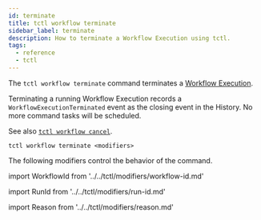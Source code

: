 ```yaml
---
id: terminate
title: tctl workflow terminate
sidebar_label: terminate
description: How to terminate a Workflow Execution using tctl.
tags:
  - reference
  - tctl
---
```


The `tctl workflow terminate` command terminates a [Workflow Execution](/concepts/what-is-a-workflow-execution).

Terminating a running Workflow Execution records a `WorkflowExecutionTerminated` event as the closing event in the History.
No more command tasks will be scheduled.

See also [`tctl workflow cancel`](/tctl/workflow/cancel).

`tctl workflow terminate <modifiers>`

The following modifiers control the behavior of the command.

<!--WorkflowId-->

import WorkflowId from '../../tctl/modifiers/workflow-id.md'

<WorkflowId />

<!--RunId-->

import RunId from '../../tctl/modifiers/run-id.md'

<RunId />

<!--Reason-->

import Reason from '../../tctl/modifiers/reason.md'

<Reason />
